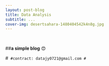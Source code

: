 ```yaml
---
layout: post-blog
title: Data Analysis
subtitle: ...
cover-img: desertsahara-1480404542k4n8g.jpg
---
```


<br/>


##**a simple blog** &#128525;


#```
#contract: datajy0721@gmail.com
#```
